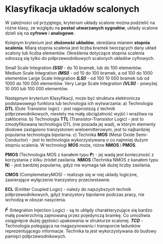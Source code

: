 # Klasyfikacja układów scalonych

W zależności od przyjętego, kryterium układy scalone można podzielić na różne klasy, ze względu na **postać utwarzanych sygnałów**, układy scalone dzieli się na **cyfrowe** i **analogowe**.

Kolejnym kryterium jest **złożoność układów**, określana mianem **stopnia scalenia**. Miarą stopnia scalenia jest liczba bramek tworzących dany układ scalony lub liczba elementów. Określenia dotyczące stopnia scalenia odnoszą się tylko do półprzewodnikowych scalonych układów cyfrowych.

Small Scale Integration       ***(SSI)*** - do 10 bramek, lub do 100 elementów.
Medium Scale Integration      ***(MSI)*** - od 10 do 100 bramek, a od 100 do 1000 elementów
Large Scale Integration       ***(LSI)*** - od 100 10 000 bramek lub od 1000 do 100 000 elementów.
Very Large Scale Integration ***(VLSI)*** - powyżej 10 000 lub 100 000 elementów.

Następnym kryterium Klasyfikacji, może być struktura elektronicza podstawowego funktora lub technologia ich wytwarzania:
a) Technologia **DTL** (Dute Transistor logic) - jest najprostszą z technik półprzewodnikowych, niestety ma małą obciążalność wyjść i wrażliwa na zakłócenia.
b) Technologia **TTL** (Transistor-Transistor Logic) - jest to zmodyfikowana technologia DTL (nie posiada jej wad), w którym elementy diodowe zastąpiono tranzystorem wieloemitterowym, jest to najbardziej popularna technologia bipolarna.
c) Technika **MOS** (Metal Oxide Semi-Conductor) - jest to technologia wykorzystywana o co najmniej dużym stopniu scalenia. W technologi **MOS** może, różne **NMOS** i **PMOS**.

**PMOS** (Technologia MOS z kanałem typu **P**) - jej wadą jest konieczność z korzystania z kilku źródeł zasilania.
**NMOS** (Technika NMOS z kanałem typu **N**) - jest bardziej popularna, gdyż nie wymaga tak dużej liczby zasilania. 

**CMOS** (ComplemetaryMOS) - realizuje się w niej układy logiczne, zawierające wyłączenie tranzystory przeciwstawne.

**ECL** (Emitter Coupled Logic) - należy do najszybszych technik półprzewodnikowych, gdyż tranzystory bipolarne podczas pracy, nie wchodzą w obszar nasycenia.

***$I^L$*** (Integration Injection Logic) - są to ukłądy charakteryzujące się bardzo małą powierzchnią zajmowaną przez pojedynczą bramkę. Co umożliwia osiągnięcie dużej gęstości upakowania w strukturze scalonej.
***TCD*** - Technologia polegająca na magazynowaniu i transporcie ładunków reprezentującego informacje. Technika ta jest wykorzystywana do budowy pamięci półprzewodnikowych.
